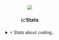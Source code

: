 <div align="center">
  
<p align="center">
  <img src="https://lanyard.cnrad.dev/api/1018290650602553364" />
</p>

### 📈Stats
<details>
    <summary> ⚡ Stats about coding.. </> </summary>
    <br/>

<!--START_SECTION:waka-->
![Code Time](http://img.shields.io/badge/Code%20Time-105%20hrs%2052%20mins-blue)

![Profile Views](http://img.shields.io/badge/Profile%20Views-11-blue)

**🐱 My GitHub Data** 

> 📦 1.1 MB Used in GitHub's Storage 
 > 
> 🏆 114 Contributions in the Year 2024
 > 
> 💼 Opted to Hire
 > 
> 📜 5 Public Repositories 
 > 
> 🔑 19 Private Repositories 
 > 
**I'm an Early 🐤** 

```text
🌞 Morning                26 commits          ██░░░░░░░░░░░░░░░░░░░░░░░   06.77 % 
🌆 Daytime                181 commits         ████████████░░░░░░░░░░░░░   47.14 % 
🌃 Evening                135 commits         █████████░░░░░░░░░░░░░░░░   35.16 % 
🌙 Night                  42 commits          ███░░░░░░░░░░░░░░░░░░░░░░   10.94 % 
```
📅 **I'm Most Productive on Sunday** 

```text
Monday                   23 commits          █░░░░░░░░░░░░░░░░░░░░░░░░   05.99 % 
Tuesday                  50 commits          ███░░░░░░░░░░░░░░░░░░░░░░   13.02 % 
Wednesday                49 commits          ███░░░░░░░░░░░░░░░░░░░░░░   12.76 % 
Thursday                 57 commits          ████░░░░░░░░░░░░░░░░░░░░░   14.84 % 
Friday                   50 commits          ███░░░░░░░░░░░░░░░░░░░░░░   13.02 % 
Saturday                 66 commits          ████░░░░░░░░░░░░░░░░░░░░░   17.19 % 
Sunday                   89 commits          ██████░░░░░░░░░░░░░░░░░░░   23.18 % 
```


📊 **This Week I Spent My Time On** 

```text
🕑︎ Time Zone: Europe/Berlin

💬 Programming Languages: 
No Activity Tracked This Week

🔥 Editors: 
No Activity Tracked This Week

🐱‍💻 Projects: 
No Activity Tracked This Week

💻 Operating System: 
No Activity Tracked This Week
```

**I Mostly Code in JavaScript** 

```text
JavaScript               7 repos             ████████░░░░░░░░░░░░░░░░░   31.82 % 
Lua                      5 repos             ██████░░░░░░░░░░░░░░░░░░░   22.73 % 
Shell                    3 repos             ███░░░░░░░░░░░░░░░░░░░░░░   13.64 % 
Python                   3 repos             ███░░░░░░░░░░░░░░░░░░░░░░   13.64 % 
HTML                     1 repo              █░░░░░░░░░░░░░░░░░░░░░░░░   04.55 % 
```




 Last Updated on 15/11/2024 09:20:38 UTC
<!--END_SECTION:waka-->
</details>
